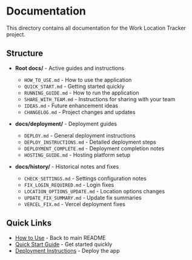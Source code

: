 # Documentation

This directory contains all documentation for the Work Location Tracker project.

## Structure

- **Root docs/** - Active guides and instructions
  - `HOW_TO_USE.md` - How to use the application
  - `QUICK_START.md` - Getting started quickly
  - `RUNNING_GUIDE.md` - How to run the application
  - `SHARE_WITH_TEAM.md` - Instructions for sharing with your team
  - `IDEAS.md` - Future enhancement ideas
  - `CHANGELOG.md` - Project changes and updates

- **docs/deployment/** - Deployment guides
  - `DEPLOY.md` - General deployment instructions
  - `DEPLOY_INSTRUCTIONS.md` - Detailed deployment steps
  - `DEPLOYMENT_COMPLETE.md` - Deployment completion notes
  - `HOSTING_GUIDE.md` - Hosting platform setup

- **docs/history/** - Historical notes and fixes
  - `CHECK_SETTINGS.md` - Settings configuration notes
  - `FIX_LOGIN_REQUIRED.md` - Login fixes
  - `LOCATION_OPTIONS_UPDATE.md` - Location options changes
  - `UPDATE_FIX_SUMMARY.md` - Update fix summaries
  - `VERCEL_FIX.md` - Vercel deployment fixes

## Quick Links

- [How to Use](../README.md#usage) - Back to main README
- [Quick Start Guide](QUICK_START.md) - Get started quickly
- [Deployment Instructions](deployment/DEPLOY.md) - Deploy the app

